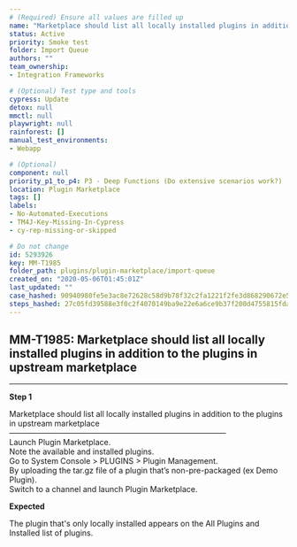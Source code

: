 ```yaml
---
# (Required) Ensure all values are filled up
name: "Marketplace should list all locally installed plugins in addition to the plugins in upstream marketplace"
status: Active
priority: Smoke test
folder: Import Queue
authors: ""
team_ownership: 
- Integration Frameworks

# (Optional) Test type and tools
cypress: Update
detox: null
mmctl: null
playwright: null
rainforest: []
manual_test_environments: 
- Webapp

# (Optional)
component: null
priority_p1_to_p4: P3 - Deep Functions (Do extensive scenarios work?)
location: Plugin Marketplace
tags: []
labels: 
- No-Automated-Executions
- TM4J-Key-Missing-In-Cypress
- cy-rep-missing-or-skipped

# Do not change
id: 5293926
key: MM-T1985
folder_path: plugins/plugin-marketplace/import-queue
created_on: "2020-05-06T01:45:01Z"
last_updated: ""
case_hashed: 90940980fe5e3ac8e72628c58d9b78f32c2fa1221f2fe3d868290672e598dcff953f6fcb6b049548ec8abfb08e0228eb
steps_hashed: 27c05fd39588e3f0c2f4070149ba9e22e6a6ce9b37f200d4755815fda0824d7775ccae18ee0ce9458f6b2d827bbadcf5
---
```


## MM-T1985: Marketplace should list all locally installed plugins in addition to the plugins in upstream marketplace

---

**Step 1**

Marketplace should list all locally installed plugins in addition to the plugins in upstream marketplace\
————————————————————————————\
Launch Plugin Marketplace.\
Note the available and installed plugins.\
Go to System Console > PLUGINS > Plugin Management.\
By uploading the tar.gz file of a plugin that’s non-pre-packaged (ex Demo Plugin).\
Switch to a channel and launch Plugin Marketplace.

**Expected**

The plugin that's only locally installed appears on the All Plugins and Installed list of plugins.
